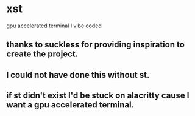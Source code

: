 # xst
gpu accelerated terminal I vibe coded

## thanks to suckless for providing inspiration to create the project.
## I could not have done this without st.
## if st didn't exist I'd be stuck on alacritty cause I want a gpu accelerated terminal.
